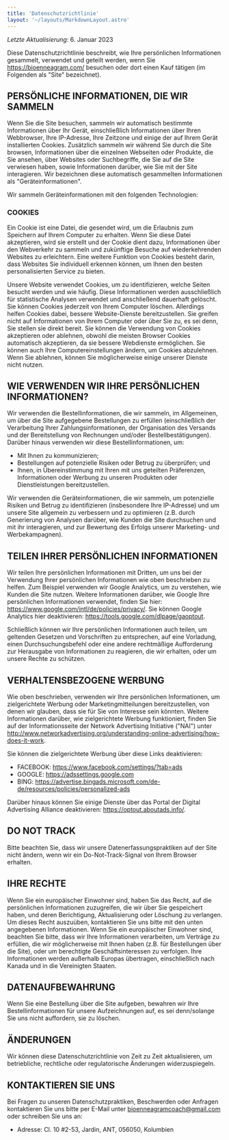 ```yaml
---
title: 'Datenschutzrichtlinie'
layout: '~/layouts/MarkdownLayout.astro'
---
```


_Letzte Aktualisierung_: 6. Januar 2023

Diese Datenschutzrichtlinie beschreibt, wie Ihre persönlichen Informationen gesammelt, verwendet und geteilt werden, wenn Sie https://bioenneagram.com/ besuchen oder dort einen Kauf tätigen (im Folgenden als "Site" bezeichnet).

## PERSÖNLICHE INFORMATIONEN, DIE WIR SAMMELN

Wenn Sie die Site besuchen, sammeln wir automatisch bestimmte Informationen über Ihr Gerät, einschließlich Informationen über Ihren Webbrowser, Ihre IP-Adresse, Ihre Zeitzone und einige der auf Ihrem Gerät installierten Cookies. Zusätzlich sammeln wir während Sie durch die Site browsen, Informationen über die einzelnen Webseiten oder Produkte, die Sie ansehen, über Websites oder Suchbegriffe, die Sie auf die Site verwiesen haben, sowie Informationen darüber, wie Sie mit der Site interagieren. Wir bezeichnen diese automatisch gesammelten Informationen als "Geräteinformationen".

Wir sammeln Geräteinformationen mit den folgenden Technologien:

### COOKIES

Ein Cookie ist eine Datei, die gesendet wird, um die Erlaubnis zum Speichern auf Ihrem Computer zu erhalten. Wenn Sie diese Datei akzeptieren, wird sie erstellt und der Cookie dient dazu, Informationen über den Webverkehr zu sammeln und zukünftige Besuche auf wiederkehrenden Websites zu erleichtern. Eine weitere Funktion von Cookies besteht darin, dass Websites Sie individuell erkennen können, um Ihnen den besten personalisierten Service zu bieten.

Unsere Website verwendet Cookies, um zu identifizieren, welche Seiten besucht werden und wie häufig. Diese Informationen werden ausschließlich für statistische Analysen verwendet und anschließend dauerhaft gelöscht. Sie können Cookies jederzeit von Ihrem Computer löschen. Allerdings helfen Cookies dabei, bessere Website-Dienste bereitzustellen. Sie greifen nicht auf Informationen von Ihrem Computer oder über Sie zu, es sei denn, Sie stellen sie direkt bereit. Sie können die Verwendung von Cookies akzeptieren oder ablehnen, obwohl die meisten Browser Cookies automatisch akzeptieren, da sie bessere Webdienste ermöglichen. Sie können auch Ihre Computereinstellungen ändern, um Cookies abzulehnen. Wenn Sie ablehnen, können Sie möglicherweise einige unserer Dienste nicht nutzen.

## WIE VERWENDEN WIR IHRE PERSÖNLICHEN INFORMATIONEN?

Wir verwenden die Bestellinformationen, die wir sammeln, im Allgemeinen, um über die Site aufgegebene Bestellungen zu erfüllen (einschließlich der Verarbeitung Ihrer Zahlungsinformationen, der Organisation des Versands und der Bereitstellung von Rechnungen und/oder Bestellbestätigungen). Darüber hinaus verwenden wir diese Bestellinformationen, um:
- Mit Ihnen zu kommunizieren;
- Bestellungen auf potenzielle Risiken oder Betrug zu überprüfen; und
- Ihnen, in Übereinstimmung mit Ihren mit uns geteilten Präferenzen, Informationen oder Werbung zu unseren Produkten oder Dienstleistungen bereitzustellen.

Wir verwenden die Geräteinformationen, die wir sammeln, um potenzielle Risiken und Betrug zu identifizieren (insbesondere Ihre IP-Adresse) und um unsere Site allgemein zu verbessern und zu optimieren (z.B. durch Generierung von Analysen darüber, wie Kunden die Site durchsuchen und mit ihr interagieren, und zur Bewertung des Erfolgs unserer Marketing- und Werbekampagnen).

## TEILEN IHRER PERSÖNLICHEN INFORMATIONEN

Wir teilen Ihre persönlichen Informationen mit Dritten, um uns bei der Verwendung Ihrer persönlichen Informationen wie oben beschrieben zu helfen. Zum Beispiel verwenden wir Google Analytics, um zu verstehen, wie Kunden die Site nutzen. Weitere Informationen darüber, wie Google Ihre persönlichen Informationen verwendet, finden Sie hier: https://www.google.com/intl/de/policies/privacy/. Sie können Google Analytics hier deaktivieren: https://tools.google.com/dlpage/gaoptout.

Schließlich können wir Ihre persönlichen Informationen auch teilen, um geltenden Gesetzen und Vorschriften zu entsprechen, auf eine Vorladung, einen Durchsuchungsbefehl oder eine andere rechtmäßige Aufforderung zur Herausgabe von Informationen zu reagieren, die wir erhalten, oder um unsere Rechte zu schützen.

## VERHALTENSBEZOGENE WERBUNG

Wie oben beschrieben, verwenden wir Ihre persönlichen Informationen, um zielgerichtete Werbung oder Marketingmitteilungen bereitzustellen, von denen wir glauben, dass sie für Sie von Interesse sein könnten. Weitere Informationen darüber, wie zielgerichtete Werbung funktioniert, finden Sie auf der Informationsseite der Network Advertising Initiative ("NAI") unter http://www.networkadvertising.org/understanding-online-advertising/how-does-it-work.

Sie können die zielgerichtete Werbung über diese Links deaktivieren:
- FACEBOOK: https://www.facebook.com/settings/?tab=ads
- GOOGLE: https://adssettings.google.com
- BING: https://advertise.bingads.microsoft.com/de-de/resources/policies/personalized-ads

Darüber hinaus können Sie einige Dienste über das Portal der Digital Advertising Alliance deaktivieren: https://optout.aboutads.info/.

## DO NOT TRACK
Bitte beachten Sie, dass wir unsere Datenerfassungspraktiken auf der Site nicht ändern, wenn wir ein Do-Not-Track-Signal von Ihrem Browser erhalten.

## IHRE RECHTE
Wenn Sie ein europäischer Einwohner sind, haben Sie das Recht, auf die persönlichen Informationen zuzugreifen, die wir über Sie gespeichert haben, und deren Berichtigung, Aktualisierung oder Löschung zu verlangen. Um dieses Recht auszuüben, kontaktieren Sie uns bitte mit den unten angegebenen Informationen.
Wenn Sie ein europäischer Einwohner sind, beachten Sie bitte, dass wir Ihre Informationen verarbeiten, um Verträge zu erfüllen, die wir möglicherweise mit Ihnen haben (z.B. für Bestellungen über die Site), oder um berechtigte Geschäftsinteressen zu verfolgen. Ihre Informationen werden außerhalb Europas übertragen, einschließlich nach Kanada und in die Vereinigten Staaten.

## DATENAUFBEWAHRUNG
Wenn Sie eine Bestellung über die Site aufgeben, bewahren wir Ihre Bestellinformationen für unsere Aufzeichnungen auf, es sei denn/solange Sie uns nicht auffordern, sie zu löschen.

## ÄNDERUNGEN
Wir können diese Datenschutzrichtlinie von Zeit zu Zeit aktualisieren, um betriebliche, rechtliche oder regulatorische Änderungen widerzuspiegeln.

## KONTAKTIEREN SIE UNS
Bei Fragen zu unseren Datenschutzpraktiken, Beschwerden oder Anfragen kontaktieren Sie uns bitte per E-Mail unter bioenneagramcoach@gmail.com oder schreiben Sie uns an:
- Adresse: Cl. 10 #2-53, Jardin, ANT, 056050, Kolumbien